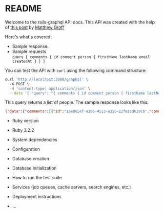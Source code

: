 # README

Welcome to the rails-graphql API docs. This API was created with the help of [this post](https://groff.dev/blog/how-to-make-a-graphql-api-with-ruby-rails) by [Matthew Groff](https://groff.dev/about)

Here's what's covered:
* Sample response.
* Sample requests  
  `query {
  comments {
    id
    comment
    person {
      firstName
      lastName
      email
      createdAt
    }
  }
}
`

You can test the API with `curl` using the following command structure:
```bash
curl 'http://localhost:3000/graphql' \ 
  -X POST \
  -H 'content-type: application/json' \
  --data '{ "query": "{ comments { id comment person { firstName lastName email createdAt } } }" }'
```
This query returns a list of people. The sample response looks like this:
```json
{"data":{"comments":[{"id":"1ae885ef-a366-4513-a355-22fa1cd639cb","comment":"This is a comment from Matt Groff","person":{"firstName":"Matt","lastName":"Groff","email":"matt@umbrage.com","createdAt":"2023-06-27T11:20:20Z"}},{"id":"cc21ef70-e0ea-48f7-915b-3b2b7e51617a","comment":"This is another comment from Matt Groff","person":{"firstName":"Matt","lastName":"Groff","email":"matt@umbrage.com","createdAt":"2023-06-27T11:20:20Z"}},{"id":"4f96ff27-ab97-4a76-be44-66438ac84d09","comment":"This is a new comment","person":{"firstName":"Matt","lastName":"Groff","email":"matt@umbrage.com","createdAt":"2023-06-27T11:20:20Z"}}]}}  
```

* Ruby version
*   Ruby 3.2.2

* System dependencies

* Configuration

* Database creation

* Database initialization

* How to run the test suite

* Services (job queues, cache servers, search engines, etc.)

* Deployment instructions

* ...
